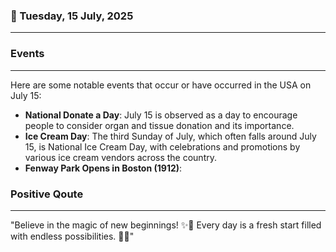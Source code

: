 ### 📅 Tuesday, 15 July, 2025
------
### Events
------
Here are some notable events that occur or have occurred in the USA on July 15:

- **National Donate a Day**: July 15 is observed as a day to encourage people to consider organ and tissue donation and its importance.
- **Ice Cream Day**: The third Sunday of July, which often falls around July 15, is National Ice Cream Day, with celebrations and promotions by various ice cream vendors across the country.
- **Fenway Park Opens in Boston (1912)**:
### Positive Qoute
------
"Believe in the magic of new beginnings! ✨🌟 Every day is a fresh start filled with endless possibilities. 🌼💫"
